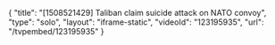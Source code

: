 {
    "title": "[1508521429] Taliban claim suicide attack on NATO convoy",
    "type": "solo",
    "layout": "iframe-static",
    "videoId": "123195935",
    "url": "\/tvpembed\/123195935"
}